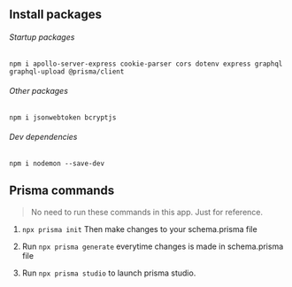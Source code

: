 ## Install packages

###### Startup packages

`npm i apollo-server-express cookie-parser cors dotenv express graphql graphql-upload @prisma/client`

###### Other packages

`npm i jsonwebtoken bcryptjs `

###### Dev dependencies

`npm i nodemon --save-dev`

## Prisma commands

> No need to run these commands in this app. Just for reference.

1. `npx prisma init`
   Then make changes to your schema.prisma file

2. Run `npx prisma generate` everytime changes is made in schema.prisma file

3. Run `npx prisma studio` to launch prisma studio.

